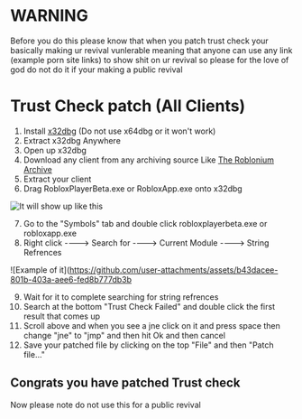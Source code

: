 # WARNING
Before you do this please know that when you patch trust check your basically making ur revival vunlerable meaning that anyone can use any link (example porn site links) to show shit on ur revival so please for the love of god do not do it if your making a public revival

# Trust Check patch (All Clients)

1. Install [x32dbg](https://x64dbg.com/) (Do not use x64dbg or it won't work)
2. Extract x32dbg Anywhere
3. Open up x32dbg
4. Download any client from any archiving source Like [The Roblonium Archive](https://archive.roblonium.com/)
5. Extract your client
6. Drag RobloxPlayerBeta.exe or RobloxApp.exe onto x32dbg

![It will show up like this](https://github.com/user-attachments/assets/b474da00-83e6-416d-b448-d8b7866f7e91)

7. Go to the "Symbols" tab and double click robloxplayerbeta.exe or robloxapp.exe
8. Right click ----> Search for ----> Current Module ----> String Refrences

![Example of it](https://github.com/user-attachments/assets/b43dacee-801b-403a-aee6-fed8b777db3b

9. Wait for it to complete searching for string refrences
10. Search at the bottom "Trust Check Failed" and double click the first result that comes up
11. Scroll above and when you see a jne click on it and press space then change "jne" to "jmp" and then hit Ok and then cancel
12. Save your patched file by clicking on the top "File" and then "Patch file..."

## Congrats you have patched Trust check

Now please note do not use this for a public revival
